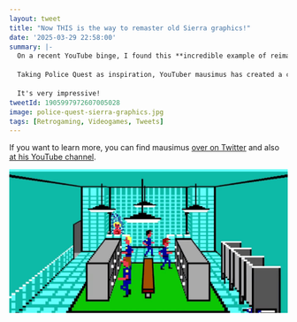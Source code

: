 ```yaml
---
layout: tweet
title: "Now THIS is the way to remaster old Sierra graphics!"
date: '2025-03-29 22:58:00'
summary: |-
  On a recent YouTube binge, I found this **incredible example of reimagined Sierra graphics**.

  Taking Police Quest as inspiration, YouTuber mausimus has created a custom voxel renderer to produce **authentic Sierra graphics in true 3D**.

  It's very impressive!
tweetId: 1905997972607005028
image: police-quest-sierra-graphics.jpg
tags: [Retrogaming, Videogames, Tweets]
---
```


If you want to learn more, you can find mausimus <a href="https://x.com/mausmoto" target="_blank">over on Twitter</a> and also <a href="https://www.youtube.com/@mausimus1" target="_blank">at his YouTube channel</a>.

![](/img/posts/police-quest-sierra-graphics.jpg)